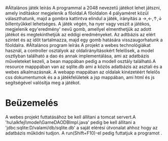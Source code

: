 #Általános játék leírás
A programmal a 2048 nevezetű játékot lehet játszni, amely indításkor megjelenik a főoldal.A főoldalon 4 pályaméret közül
választhatunk, majd a gombra kattintva elindul a játék, irányítás a →,←,↑,↓ billentyűkkel lehetséges.
 A játék végén, ha nyer vagy veszít a játékos, megjelenik egy'eredmény' nevű gomb, amellyel elmenthetjük
  az adott játékot és megtekinthetjük az eddigi eredményeket. Az adtbázis
az elért szintet és az időt tartalmazza, majd egy gomb hatására visszaugorhatunk a főoldalra.
#Általános program leírás
A projekt a webes technológiákat használ, a controller osztályok az oldalirányításokért felelősek,
a model osztlyban található a dao és annak implementálása, ami az adatbázis műveleteket kezeli, a bean
mappában pedig a modell osztály található.A resource mapppában van az sqlite.db ami a közös adatbázis
az asztali és a webes alkalmazásnak.
A webapp mappában az oldalak kinézetéért felelős css dokumentumok és a a játékfelületek a jsp mappában,
ami html és js segítségével valósítja meg a játékot.
# Beüzemelés
A webes projekt futtatásához be kell állítani a tomcat servert.A 'hu\alkfejl\model\GameDAODBImpl.java'
pedig be kell állítani a 'jdbc:sqlite:D/valami/db/sqlite.db' a saját elérésí útvonalat ahhoz hogy az
adatbázis működni tudjon. A run(Shift+F10)-el pedig futtatjuk a programot .

